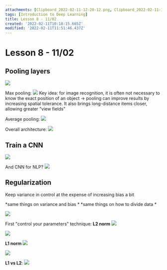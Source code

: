 ```yaml
---
attachments: [Clipboard_2022-02-11-12-20-12.png, Clipboard_2022-02-11-12-21-52.png, Clipboard_2022-02-11-12-25-35.png, Clipboard_2022-02-11-12-27-11.png, Clipboard_2022-02-11-12-28-31.png, Clipboard_2022-02-11-12-30-14.png, Clipboard_2022-02-11-12-59-41.png, Clipboard_2022-02-11-13-36-54.png, Clipboard_2022-02-11-13-40-24.png, Clipboard_2022-02-11-13-46-04.png, Clipboard_2022-02-11-13-46-08.png, Clipboard_2022-02-11-13-47-31.png]
tags: [Introduction to Deep Learning]
title: Lesson 8 - 11/02
created: '2022-02-11T10:18:15.665Z'
modified: '2022-02-11T11:51:46.437Z'
---
```


# Lesson 8 - 11/02

## Pooling layers

![](@attachment/Clipboard_2022-02-11-12-20-12.png)

Max pooling:
![](@attachment/Clipboard_2022-02-11-12-21-52.png)
Key idea: for image recognition, it is often not necessary to know the exact position of an object -> pooling can improve results by increasing spatial tolerance. It also brings long-distance items closer, allowing greater "view fields"

Average pooling:
![](@attachment/Clipboard_2022-02-11-12-25-35.png)

Overall architecture:
![](@attachment/Clipboard_2022-02-11-12-27-11.png)

## Train a CNN

![](@attachment/Clipboard_2022-02-11-12-28-31.png)

And CNN for NLP?
![](@attachment/Clipboard_2022-02-11-12-30-14.png)

## Regularization

Keep variance in control at the expense of increasing bias a bit

*same things on variance and bias *
*same things on how to divide data *

![](@attachment/Clipboard_2022-02-11-12-59-41.png)

First "control your parameters" technique: **L2 norm**
![](@attachment/Clipboard_2022-02-11-13-36-54.png)

![](@attachment/Clipboard_2022-02-11-13-40-24.png)

**L1 norm**
![](@attachment/Clipboard_2022-02-11-13-46-08.png)

![](@attachment/Clipboard_2022-02-11-13-46-04.png)

**L1 vs L2**:
![](@attachment/Clipboard_2022-02-11-13-47-31.png)
